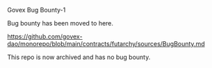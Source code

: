 Govex Bug Bounty-1

Bug bounty has been moved to here.

https://github.com/govex-dao/monorepo/blob/main/contracts/futarchy/sources/BugBounty.md

 This repo is now archived and has no bug bounty.
